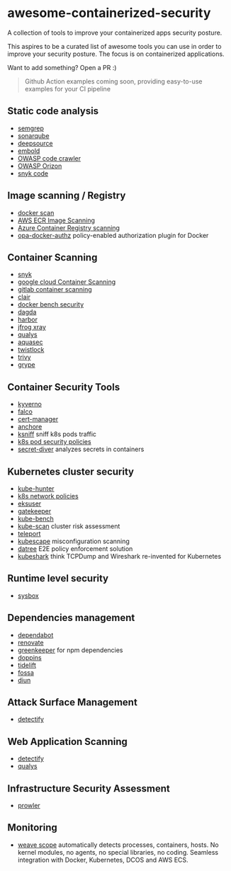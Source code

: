# awesome-containerized-security
A collection of tools to improve your containerized apps security posture.

This aspires to be a curated list of awesome tools you can use in order to improve your security posture. The focus is on containerized applications. 

Want to add something? Open a PR :) 

> Github Action examples coming soon, providing easy-to-use examples for your CI pipeline

## Static code analysis

- [semgrep](https://semgrep.dev/)
- [sonarqube](https://www.sonarqube.org/)
- [deepsource](https://deepsource.io/)
- [embold](https://embold.io/)
- [OWASP code crawler](https://wiki.owasp.org/index.php/Category:OWASP_Code_Crawler)
- [OWASP Orizon](https://wiki.owasp.org/index.php/Category:OWASP_Orizon_Project)
- [snyk code](https://snyk.io/product/snyk-code/)


## Image scanning / Registry

- [docker scan](https://docs.docker.com/engine/scan/)
- [AWS ECR Image Scanning](https://docs.aws.amazon.com/AmazonECR/latest/userguide/image-scanning.html)
- [Azure Container Registry scanning](https://azure.microsoft.com/en-us/updates/vulnerability-scanning-for-images-in-azure-container-registry-is-now-generally-available/)
- [opa-docker-authz](https://github.com/open-policy-agent/opa-docker-authz) policy-enabled authorization plugin for Docker

## Container Scanning

- [snyk](https://snyk.io/product/container-vulnerability-management/)
- [google cloud Container Scanning](https://cloud.google.com/container-analysis/docs/container-scanning-overview)
- [gitlab container scanning](https://docs.gitlab.com/ee/user/application_security/container_scanning/)
- [clair](https://github.com/quay/clair)
- [docker bench security](https://github.com/docker/docker-bench-security)
- [dagda](https://github.com/eliasgranderubio/dagda/)
- [harbor](https://goharbor.io/)
- [jfrog xray](https://jfrog.com/xray/)
- [qualys](https://www.qualys.com/apps/container-security/)
- [aquasec](https://www.aquasec.com/products/container-vulnerability-scanning/)
- [twistlock](https://www.esecurityplanet.com/products/twistlock/)
- [trivy](https://github.com/aquasecurity/trivy)
- [grype](https://github.com/anchore/grype)


## Container Security Tools

- [kyverno](https://kyverno.io/)
- [falco](https://falco.org/)
- [cert-manager](https://cert-manager.io/docs/)
- [anchore](https://anchore.com/opensource/)
- [ksniff](https://github.com/eldadru/ksniff) sniff k8s pods traffic
- [k8s pod security policies](https://kubernetes.io/docs/concepts/security/pod-security-policy/)
- [secret-diver](https://github.com/cider-rnd/secret-diver) analyzes secrets in containers

## Kubernetes cluster security

- [kube-hunter](https://github.com/aquasecurity/kube-hunter)
- [k8s network policies](https://kubernetes.io/docs/concepts/services-networking/network-policies/)
- [eksuser](https://github.com/prabhatsharma/eksuser/)
- [gatekeeper](https://github.com/open-policy-agent/gatekeeper)
- [kube-bench](https://github.com/aquasecurity/kube-bench)
- [kube-scan](https://github.com/octarinesec/kube-scan) cluster risk assessment
- [teleport](https://github.com/gravitational/teleport)
- [kubescape](https://github.com/armosec/kubescape) misconfiguration scanning
- [datree](https://github.com/datreeio/datree) E2E policy enforcement solution
- [kubeshark](https://github.com/kubeshark/kubeshark) think TCPDump and Wireshark re-invented for Kubernetes


## Runtime level security

- [sysbox](https://github.com/nestybox/sysbox)


## Dependencies management

- [dependabot](https://github.com/dependabot)
- [renovate](https://github.com/renovatebot/renovate)
- [greenkeeper](https://greenkeeper.io) for npm dependencies
- [doppins](https://doppins.com)
- [tidelift](https://tidelift.com)
- [fossa](https://fossa.com)
- [diun](https://github.com/crazy-max/diun)


## Attack Surface Management

- [detectify](https://detectify.com/product/surface-monitoring)

## Web Application Scanning

- [detectify](https://detectify.com/product/application-scanning)
- [qualys](https://www.qualys.com/apps/web-app-scanning/)

## Infrastructure Security Assessment
- [prowler](https://prowler.pro/)

## Monitoring

- [weave scope](https://www.weave.works/oss/scope/) automatically detects processes, containers, hosts. No kernel modules, no agents, no special libraries, no coding. Seamless integration with Docker, Kubernetes, DCOS and AWS ECS.